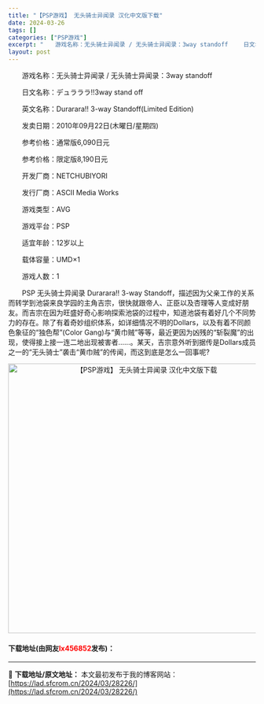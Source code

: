 ```yaml
---
title: "【PSP游戏】 无头骑士异闻录 汉化中文版下载"
date: 2024-03-26
tags: []
categories: ["PSP游戏"]
excerpt: "　　游戏名称：无头骑士异闻录 / 无头骑士异闻录：3way standoff 　　日文名称：デュラララ!!3way stand off 　　英文名称：Durarara!! 3-way Standoff(Limited Edition) 　　发卖日期：2010年09月22日(木曜日/星期四) 　　参考&hellip;"
layout: post
---
```


 <p>　　游戏名称：无头骑士异闻录 / 无头骑士异闻录：3way standoff</p> <p>　　日文名称：デュラララ!!3way stand off</p> <p>　　英文名称：Durarara!! 3-way Standoff(Limited Edition)</p> <p>　　发卖日期：2010年09月22日(木曜日/星期四)</p> <p>　　参考价格：通常版6,090日元</p> <p>　　参考价格：限定版8,190日元</p> <p>　　开发厂商：NETCHUBIYORI</p> <p>　　发行厂商：ASCII Media Works</p> <p>　　游戏类型：AVG</p> <p>　　游戏平台：PSP</p> <p>　　适宜年龄：12岁以上</p> <p>　　载体容量：UMD&times;1</p> <p>　　游戏人数：1</p> <p>　　PSP 无头骑士异闻录 Durarara!! 3-way Standoff，描述因为父亲工作的关系而转学到池袋来良学园的主角吉宗，很快就跟帝人、正臣以及杏理等人变成好朋友。而吉宗在因为旺盛好奇心影响探索池袋的过程中，知道池袋有着好几个不同势力的存在。除了有着奇妙组织体系，如详细情况不明的Dollars，以及有着不同颜色象征的&ldquo;独色帮&rdquo;(Color Gang)与&ldquo;黄巾贼&rdquo;等等，最近更因为凶残的&ldquo;斩裂魔&rdquo;的出现，使得接上接一连二地出现被害者&hellip;&hellip;。某天，吉宗意外听到据传是Dollars成员之一的&ldquo;无头骑士&rdquo;袭击&ldquo;黄巾贼&rdquo;的传闻，而这到底是怎么一回事呢?</p> <p align="center"><img align="" border="0" src="https://lad.sfcrom.cn/wp-content/uploads/2024/03/20240325_6601aab6b2562.jpg" width="548" alt="【PSP游戏】 无头骑士异闻录 汉化中文版下载" /></p> <p><h4>下载地址(由网友<font color="red">lx456852</font>发布)：</h4></p> 

---
📖 **下载地址/原文地址：** 本文最初发布于我的博客网站：[https://lad.sfcrom.cn/2024/03/28226/](https://lad.sfcrom.cn/2024/03/28226/)
